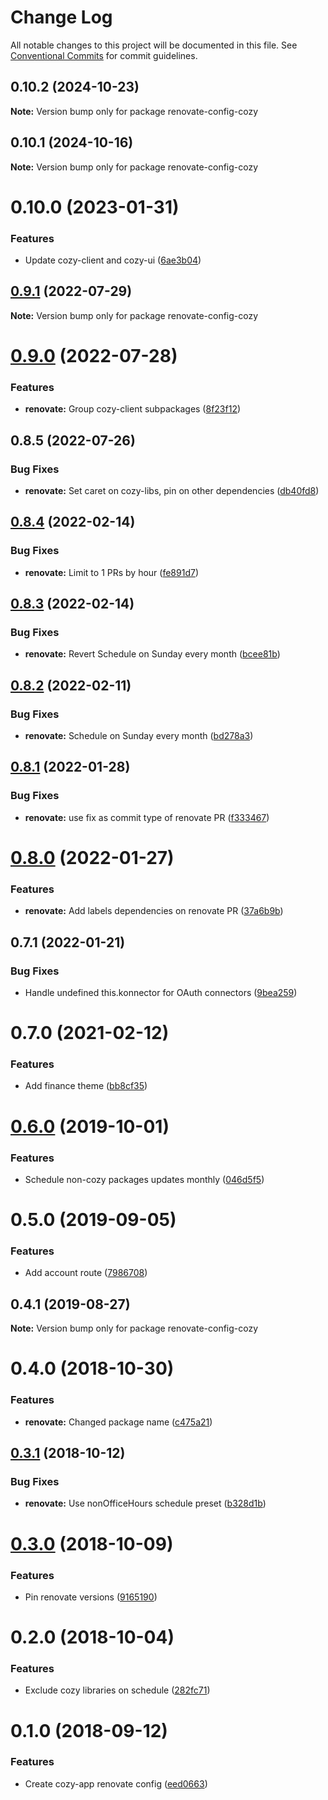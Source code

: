 # Change Log

All notable changes to this project will be documented in this file.
See [Conventional Commits](https://conventionalcommits.org) for commit guidelines.

## 0.10.2 (2024-10-23)

**Note:** Version bump only for package renovate-config-cozy





## 0.10.1 (2024-10-16)

**Note:** Version bump only for package renovate-config-cozy





# 0.10.0 (2023-01-31)


### Features

* Update cozy-client and cozy-ui ([6ae3b04](https://github.com/cozy/cozy-libs/commit/6ae3b04925ae64fa30f3ec8b6e716453d0a630fe))





## [0.9.1](https://github.com/cozy/cozy-libs/compare/renovate-config-cozy@0.9.0...renovate-config-cozy@0.9.1) (2022-07-29)

**Note:** Version bump only for package renovate-config-cozy





# [0.9.0](https://github.com/cozy/cozy-libs/compare/renovate-config-cozy@0.8.5...renovate-config-cozy@0.9.0) (2022-07-28)


### Features

* **renovate:** Group cozy-client subpackages ([8f23f12](https://github.com/cozy/cozy-libs/commit/8f23f120292adfaa1b5419374e0c3b1453cc55af))





## 0.8.5 (2022-07-26)


### Bug Fixes

* **renovate:** Set caret on cozy-libs, pin on other dependencies ([db40fd8](https://github.com/cozy/cozy-libs/commit/db40fd81b005fa95870cb53233fb1460f1c3eb7a))





## [0.8.4](https://github.com/cozy/cozy-libs/compare/renovate-config-cozy@0.8.3...renovate-config-cozy@0.8.4) (2022-02-14)


### Bug Fixes

* **renovate:** Limit to 1 PRs by hour ([fe891d7](https://github.com/cozy/cozy-libs/commit/fe891d757be881be9a8a7f9521eb67163cfb4714))





## [0.8.3](https://github.com/cozy/cozy-libs/compare/renovate-config-cozy@0.8.2...renovate-config-cozy@0.8.3) (2022-02-14)


### Bug Fixes

* **renovate:** Revert Schedule on Sunday every month ([bcee81b](https://github.com/cozy/cozy-libs/commit/bcee81ba320e4eb20ef210ffc4390343a9fde02a))





## [0.8.2](https://github.com/cozy/cozy-libs/compare/renovate-config-cozy@0.8.1...renovate-config-cozy@0.8.2) (2022-02-11)


### Bug Fixes

* **renovate:** Schedule on Sunday every month ([bd278a3](https://github.com/cozy/cozy-libs/commit/bd278a31ef87b584db943e4df2335b319911a9a9))





## [0.8.1](https://github.com/cozy/cozy-libs/compare/renovate-config-cozy@0.8.0...renovate-config-cozy@0.8.1) (2022-01-28)


### Bug Fixes

* **renovate:** use fix as commit type of renovate PR ([f333467](https://github.com/cozy/cozy-libs/commit/f333467))





# [0.8.0](https://github.com/cozy/cozy-libs/compare/renovate-config-cozy@0.7.1...renovate-config-cozy@0.8.0) (2022-01-27)


### Features

* **renovate:** Add labels dependencies on renovate PR ([37a6b9b](https://github.com/cozy/cozy-libs/commit/37a6b9b))





## 0.7.1 (2022-01-21)


### Bug Fixes

* Handle undefined this.konnector for OAuth connectors ([9bea259](https://github.com/cozy/cozy-libs/commit/9bea259))





# 0.7.0 (2021-02-12)


### Features

* Add finance theme ([bb8cf35](https://github.com/cozy/cozy-libs/commit/bb8cf35))





# [0.6.0](https://github.com/cozy/cozy-libs/compare/renovate-config-cozy@0.5.0...renovate-config-cozy@0.6.0) (2019-10-01)


### Features

* Schedule non-cozy packages updates monthly ([046d5f5](https://github.com/cozy/cozy-libs/commit/046d5f5))





# 0.5.0 (2019-09-05)


### Features

* Add account route ([7986708](https://github.com/cozy/cozy-libs/commit/7986708))





## 0.4.1 (2019-08-27)

**Note:** Version bump only for package renovate-config-cozy





<a name="0.4.0"></a>
# 0.4.0 (2018-10-30)


### Features

* **renovate:** Changed package name ([c475a21](https://github.com/cozy/cozy-libs/commit/c475a21))




<a name="0.3.1"></a>
## [0.3.1](https://github.com/cozy/cozy-libs/compare/renovate-config-cozy-app@0.3.0...renovate-config-cozy-app@0.3.1) (2018-10-12)


### Bug Fixes

* **renovate:** Use nonOfficeHours schedule preset ([b328d1b](https://github.com/cozy/cozy-libs/commit/b328d1b))




<a name="0.3.0"></a>
# [0.3.0](https://github.com/cozy/cozy-libs/compare/renovate-config-cozy-app@0.2.0...renovate-config-cozy-app@0.3.0) (2018-10-09)


### Features

* Pin renovate versions ([9165190](https://github.com/cozy/cozy-libs/commit/9165190))




<a name="0.2.0"></a>
# 0.2.0 (2018-10-04)


### Features

* Exclude cozy libraries on schedule ([282fc71](https://github.com/cozy/cozy-libs/commit/282fc71))




<a name="0.1.0"></a>
# 0.1.0 (2018-09-12)


### Features

* Create cozy-app renovate config ([eed0663](https://github.com/cozy/cozy-libs/commit/eed0663))
